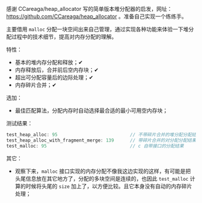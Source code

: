 感谢 CCareaga/heap_allocator 写的简单版本堆分配器的启发，网址：https://github.com/CCareaga/heap_allocator 。准备自己实现一个练练手。  

主要借用 `malloc` 分配一块空间出来自己管理，通过实现各种功能来体验一下堆分配过程中的技术细节，提高对内存分配的理解。

特性：  

- 基本的堆内存分配和释放；✔
- 内存释放后，合并前后空内存块；✔
- 超出可分配容量后的边际处理；✔
- 内存碎片合并；✔

选加：

- 最佳匹配算法，分配内存时自动选择最合适的最小可用空内存块；


测试结果：

``` c
test_heap_alloc: 95                           // 不带碎片合并的堆分配分配结果
test_heap_alloc_with_fragment_merge: 139      // 带碎片合并的对分配分配结果
test_malloc: 95                               // c 自带接口的分配结果
```

其它：

- 观察下来，`malloc` 接口实现的内存分配不像我这边实现的这样，有可能是把头尾信息放在其它地方了，分配的多块空间是连续的，也因此 `test_malloc` 计算的时候将头尾的 `size` 加上了，以方便比较。且它本身没有自动的内存碎片处理；
